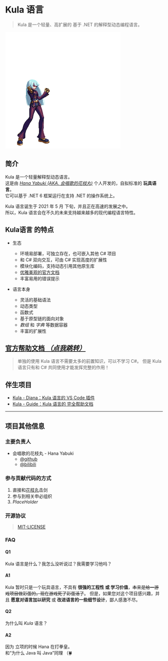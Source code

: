 # Kula 语言

> Kula 是一个轻量、高扩展的 基于 .NET 的解释型动态编程语言。

![Kula_Daiamondo](assets/kula.gif)

## 简介

Kula 是一个轻量解释型动态语言。\
这是由 [*Hana Yabuki (AKA. 会唱歌的花枝丸)*](https://github.com/HanaYabuki) 个人开发的，自拟标准的 **玩具语言**。\
它可以基于 .NET 6 框架运行在支持 .NET 的操作系统上。

Kula 语言诞生于 2021 年 5 月 下旬，并且正在高速的发展之中。\
所以，Kula 语言会在不久的未来支持越来越多的现代编程语言特性。

## Kula语言 的特点

* 生态
  * 环境易部署，可独立存在，也可嵌入其他 C# 项目
  * 和 C# 双向交互，可由 C# 实现高度的扩展性
  * 模块化编码，支持动态引用其他原生库
  * [优雅美观的官方文档](https://kula-lang.github.io/)
  * 丰富易用的错误提示

* 语言本身
  * 灵活的基础语法
  * 动态类型
  * 函数式
  * 基于原型链的面向对象
  * *数组* 和 *字典* 等数据容器
  * 丰富的扩展性

## [官方帮助文档 *（点我跳转）*](https://kula-lang.github.io/)

> 单独的使用 Kula 语言不需要太多的前置知识，可以不学习 C#。
> 但是 Kula 语言只有和 C# 共同使用才能发挥完整的作用！

## 伴生项目

* [Kula - Diana：Kula 语言的 VS Code 插件](https://github.com/kula-lang/Kula-Diana)
* [Kula - Guide：Kula 语言的 完全帮助文档](https://github.com/kula-lang/kula-lang.github.io)

------

## 项目其他信息

### 主要负责人
+ 会唱歌的花枝丸 - Hana Yabuki
   * [@github](https://github.com/HanaYabuki)
   * [@bilibili](https://space.bilibili.com/496956009)

### 参与贡献代码的方式
1. 直接和[花枝丸](https://github.com/HanaYabuki)击剑
2. 参与到相关申必组织
3. *PlaceHolder*

### 开源协议

> [MIT-LICENSE](./LICENSE)

### FAQ

#### **Q1**
Kula 语言是什么？我怎么没听说过？我需要学习他吗？

#### **A1**

Kula 暂时只是一个玩具语言，不具有 **很强的工程性 或 学习价值**，~~本来是给一游戏项目做彩蛋的，现在游戏死了彩蛋活了~~。
但是，如果您对这个项目感兴趣，并且 **愿意对语言加以研究** 或 **改进语言的一些细节设计**，鄙人感激不尽。

#### **Q2**

为什么叫 *Kula* 语言？

#### **A2**

因为 立项的时候 Hana 在打拳皇。\
和“为什么 Java 叫 Java”同理 （🍀
